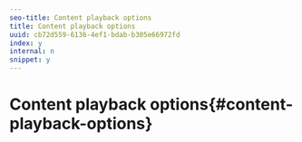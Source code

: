 ```yaml
---
seo-title: Content playback options
title: Content playback options
uuid: cb72d559-6136-4ef1-bdab-b305e66972fd
index: y
internal: n
snippet: y
---
```


# Content playback options{#content-playback-options}


